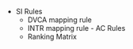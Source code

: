   - SI Rules
      - DVCA mapping rule
      - INTR mapping rule
    - AC Rules
      - Ranking Matrix
